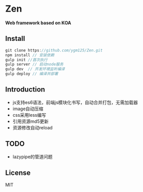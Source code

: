# Zen

**Web framework based on KOA**

## Install
```js
git clone https://github.com/ygm125/Zen.git
npm install // 安装依赖
gulp init //首次执行
gulp server // 启动node服务
gulp dev  // 开发环境监听编译
gulp deploy // 编译并部署
```
## Introduction
- js支持es6语法，前端js模块化书写，自动合并打包，无需加载器
- image自动压缩
- css采用less编写
- 引用资源md5更新
- 资源修改自动reload

## TODO
- lazypipe的管道问题

## License
MIT


